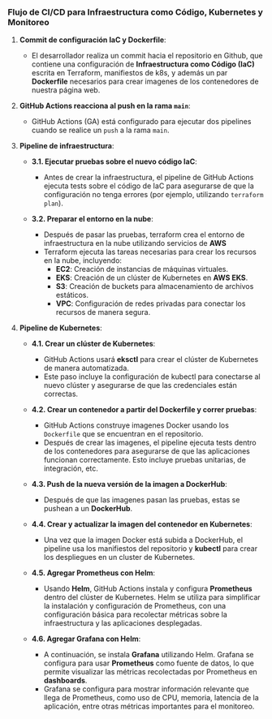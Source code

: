 ### **Flujo de CI/CD para Infraestructura como Código, Kubernetes y Monitoreo**

1. **Commit de configuración IaC y Dockerfile**:
   - El desarrollador realiza un commit hacia el repositorio en Github, que contiene una configuración de **Infraestructura como Código (IaC)** escrita en Terraform, manifiestos de k8s, y además un par **Dockerfile** necesarios para crear imagenes de los contenedores de nuestra página web.  

2. **GitHub Actions reacciona al push en la rama `main`**:
   - GitHub Actions (GA) está configurado para ejecutar dos pipelines cuando se realice un `push` a la rama `main`.

3. **Pipeline de infraestructura**:
   - **3.1. Ejecutar pruebas sobre el nuevo código IaC**:
     - Antes de crear la infraestructura, el pipeline de GitHub Actions ejecuta tests sobre el código de IaC para asegurarse de que la configuración no tenga errores (por ejemplo, utilizando `terraform plan`).
   
   - **3.2. Preparar el entorno en la nube**:
     - Después de pasar las pruebas, terraform crea el entorno de infraestructura en la nube utilizando servicios de  **AWS**
     - Terraform ejecuta las tareas necesarias para crear los recursos en la nube, incluyendo:
       - **EC2**: Creación de instancias de máquinas virtuales.
       - **EKS**: Creación de un clúster de Kubernetes en **AWS EKS**.
       - **S3**: Creación de buckets para almacenamiento de archivos estáticos.
       - **VPC**: Configuración de redes privadas para conectar los recursos de manera segura.

4. **Pipeline de Kubernetes**:
   - **4.1. Crear un clúster de Kubernetes**:
     - GitHub Actions usará **eksctl** para crear el clúster de Kubernetes de manera automatizada.
     - Este paso incluye la configuración de kubectl para conectarse al nuevo clúster y asegurarse de que las credenciales están correctas.
   
   - **4.2. Crear un contenedor a partir del Dockerfile y correr pruebas**:
     - GitHub Actions construye imagenes Docker usando los `Dockerfile` que se encuentran en el repositorio.
     - Después de crear las imagenes, el pipeline ejecuta tests dentro de los contenedores para asegurarse de que las aplicaciones funcionan correctamente. Esto incluye pruebas unitarias, de integración, etc. 
   
   - **4.3. Push de la nueva versión de la imagen a DockerHub**:
     - Después de que las imagenes pasan las pruebas, estas se pushean a un **DockerHub**.

   - **4.4. Crear y actualizar la imagen del contenedor en Kubernetes**:
     - Una vez que la imagen Docker está subida a DockerHub, el pipeline usa los manifiestos del repositorio y **kubectl** para crear los despliegues en un cluster de Kubernetes.

   - **4.5. Agregar Prometheus con Helm**:
     - Usando **Helm**, GitHub Actions instala y configura **Prometheus** dentro del clúster de Kubernetes. Helm se utiliza para simplificar la instalación y configuración de Prometheus, con una configuración básica para recolectar métricas sobre la infraestructura y las aplicaciones desplegadas.

   - **4.6. Agregar Grafana con Helm**:
     - A continuación, se instala **Grafana** utilizando Helm. Grafana se configura para usar **Prometheus** como fuente de datos, lo que permite visualizar las métricas recolectadas por Prometheus en **dashboards**.
     - Grafana se configura para mostrar información relevante que llega de Prometheus, como uso de CPU, memoria, latencia de la aplicación, entre otras métricas importantes para el monitoreo.